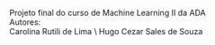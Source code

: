 Projeto final do curso de Machine Learning II da ADA \
Autores: \
Carolina Rutili de Lima \ 
Hugo Cezar Sales de Souza 

